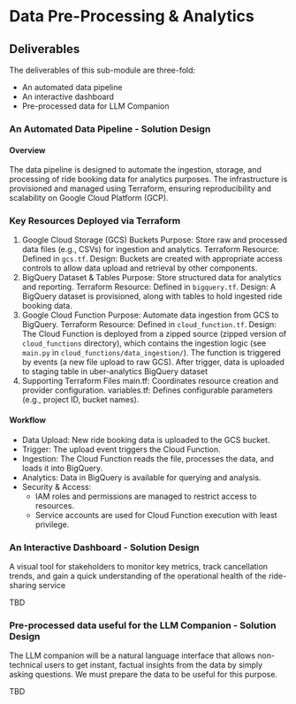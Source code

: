 # Data Pre-Processing & Analytics

## Deliverables

The deliverables of this sub-module are three-fold:

* An automated data pipeline
* An interactive dashboard
* Pre-processed data for LLM Companion

### An Automated Data Pipeline - Solution Design

#### Overview

The data pipeline is designed to automate the ingestion, storage, and processing of ride booking data for analytics purposes. The infrastructure is provisioned and managed using Terraform, ensuring reproducibility and scalability on Google Cloud Platform (GCP).

### Key Resources Deployed via Terraform

1. Google Cloud Storage (GCS) Buckets
Purpose: Store raw and processed data files (e.g., CSVs) for ingestion and analytics.
Terraform Resource: Defined in `gcs.tf`.
Design: Buckets are created with appropriate access controls to allow data upload and retrieval by other components.
2. BigQuery Dataset & Tables
Purpose: Store structured data for analytics and reporting.
Terraform Resource: Defined in `bigquery.tf`.
Design: A BigQuery dataset is provisioned, along with tables to hold ingested ride booking data.
3. Google Cloud Function
Purpose: Automate data ingestion from GCS to BigQuery.
Terraform Resource: Defined in `cloud_function.tf`.
Design:
The Cloud Function is deployed from a zipped source (zipped version of `cloud_functions` directory), which contains the ingestion logic (see `main.py` in `cloud_functions/data_ingestion/`).
The function is triggered by events (a new file upload to raw GCS). After trigger, data is uploaded to staging table in uber-analytics BigQuery dataset
4. Supporting Terraform Files
main.tf: Coordinates resource creation and provider configuration.
variables.tf: Defines configurable parameters (e.g., project ID, bucket names).

#### Workflow

* Data Upload: New ride booking data is uploaded to the GCS bucket.
* Trigger: The upload event triggers the Cloud Function.
* Ingestion: The Cloud Function reads the file, processes the data, and loads it into BigQuery.
* Analytics: Data in BigQuery is available for querying and analysis.
* Security & Access:
  * IAM roles and permissions are managed to restrict access to resources.
  * Service accounts are used for Cloud Function execution with least privilege.

### An Interactive Dashboard - Solution Design

A visual tool for stakeholders to monitor key metrics, track cancellation trends, and gain a quick understanding of the operational health of the ride-sharing service

TBD

### Pre-processed data useful for the LLM Companion - Solution Design

The LLM companion will be a natural language interface that allows non-technical users to get instant, factual insights from the data by simply asking questions. We must prepare the data to be useful for this purpose.

TBD

